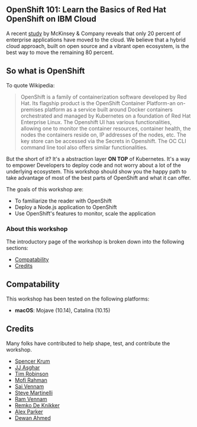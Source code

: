 ## OpenShift 101: Learn the Basics of Red Hat OpenShift on IBM Cloud

A recent [study](https://github.com/svennam92/openshift101/tree/ab7f1406831de9aa1a60da349dd5bff8d11f7e13/workshop/study/README.md) by McKinsey & Company reveals that only 20 percent of enterprise applications have moved to the cloud. We believe that a hybrid cloud approach, built on open source and a vibrant open ecosystem, is the best way to move the remaining 80 percent.

## So what is OpenShift

To quote Wikipedia:

> OpenShift is a family of containerization software developed by Red Hat. Its flagship product is the OpenShift Container Platform-an on-premises platform as a service built around Docker containers orchestrated and managed by Kubernetes on a foundation of Red Hat Enterprise Linux.
> The Openshift UI has various functionalities, allowing one to monitor the container resources, container health, the nodes the containers reside on, IP addresses of the nodes, etc. The key store can be accessed via the Secrets in Openshift. The OC CLI command line tool also offers similar functionalities.

But the short of it? It's a abstraction layer **ON TOP** of Kubernetes. It's a way to empower Developers to deploy code and not worry about a lot of the underlying ecosystem. This workshop should show you the happy path to take advantage of most of the best parts of OpenShift and what it can offer.

The goals of this workshop are:

* To familiarize the reader with OpenShift
* Deploy a Node.js application to OpenShift
* Use OpenShift's features to monitor, scale the application

### About this workshop

The introductory page of the workshop is broken down into the following sections:

* [Compatability](#compatability)
* [Credits](#credits)

## Compatability

This workshop has been tested on the following platforms:

* **macOS**: Mojave (10.14), Catalina (10.15)

## Credits

Many folks have contributed to help shape, test, and contribute the workshop.

* [Spencer Krum](https://github.com/nibalizer)
* [JJ Asghar](https://github.com/jjasghar)
* [Tim Robinson](https://github.com/timroster)
* [Mofi Rahman](https://github.com/moficodes)
* [Sai Vennam](https://github.com/svennam92)
* [Steve Martinelli](https://github.com/stevemar)
* [Ram Vennam](https://github.com/rvennam)
* [Remko De Knikker](https://github.com/remkohdev)
* [Alex Parker](https://github.com/ajp-io)
* [Dewan Ahmed](https://github.com/dewan-ahmed)

